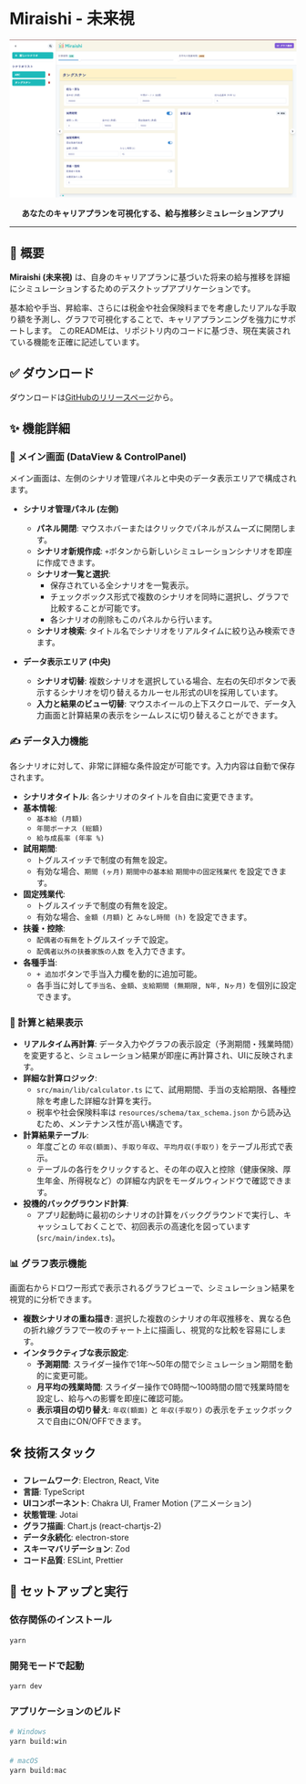# Miraishi - 未来視

<p align="center">
  <img src="resources/home.png" width="600" alt="Miraishi App Icon">
</p>

<p align="center">
  <strong>あなたのキャリアプランを可視化する、給与推移シミュレーションアプリ</strong>
</p>

<p align="center">

</p>

---

## 📖 概要

**Miraishi (未来視)** は、自身のキャリアプランに基づいた将来の給与推移を詳細にシミュレーションするためのデスクトップアプリケーションです。

基本給や手当、昇給率、さらには税金や社会保険料までを考慮したリアルな手取り額を予測し、グラフで可視化することで、キャリアプランニングを強力にサポートします。
このREADMEは、リポジトリ内のコードに基づき、現在実装されている機能を正確に記述しています。

## ✅️ ダウンロード
ダウンロードは[GitHubのリリースページ](https://github.com/syugeeeeeeeeeei/Miraishi/releases)から。

## ✨ 機能詳細

### 🎨 メイン画面 (DataView & ControlPanel)

メイン画面は、左側のシナリオ管理パネルと中央のデータ表示エリアで構成されます。

-   **シナリオ管理パネル (左側)**
    -   **パネル開閉**: マウスホバーまたはクリックでパネルがスムーズに開閉します。
    -   **シナリオ新規作成**: `+`ボタンから新しいシミュレーションシナリオを即座に作成できます。
    -   **シナリオ一覧と選択**:
        -   保存されている全シナリオを一覧表示。
        -   チェックボックス形式で複数のシナリオを同時に選択し、グラフで比較することが可能です。
        -   各シナリオの削除もこのパネルから行います。
    -   **シナリオ検索**: タイトル名でシナリオをリアルタイムに絞り込み検索できます。

-   **データ表示エリア (中央)**
    -   **シナリオ切替**: 複数シナリオを選択している場合、左右の矢印ボタンで表示するシナリオを切り替えるカルーセル形式のUIを採用しています。
    -   **入力と結果のビュー切替**: マウスホイールの上下スクロールで、データ入力画面と計算結果の表示をシームレスに切り替えることができます。

### ✍️ データ入力機能

各シナリオに対して、非常に詳細な条件設定が可能です。入力内容は自動で保存されます。

-   **シナリオタイトル**: 各シナリオのタイトルを自由に変更できます。
-   **基本情報**:
    -   `基本給 (月額)`
    -   `年間ボーナス (総額)`
    -   `給与成長率 (年率 %)`
-   **試用期間**:
    -   トグルスイッチで制度の有無を設定。
    -   有効な場合、`期間 (ヶ月)` `期間中の基本給` `期間中の固定残業代` を設定できます。
-   **固定残業代**:
    -   トグルスイッチで制度の有無を設定。
    -   有効な場合、`金額 (月額)` と `みなし時間 (h)` を設定できます。
-   **扶養・控除**:
    -   `配偶者の有無`をトグルスイッチで設定。
    -   `配偶者以外の扶養家族の人数` を入力できます。
-   **各種手当**:
    -   `+ 追加`ボタンで手当入力欄を動的に追加可能。
    -   各手当に対して`手当名`、`金額`、`支給期間 (無期限, N年, Nヶ月)` を個別に設定できます。

### 🧮 計算と結果表示

-   **リアルタイム再計算**: データ入力やグラフの表示設定（予測期間・残業時間）を変更すると、シミュレーション結果が即座に再計算され、UIに反映されます。
-   **詳細な計算ロジック**:
    -   `src/main/lib/calculator.ts` にて、試用期間、手当の支給期限、各種控除を考慮した詳細な計算を実行。
    -   税率や社会保険料率は `resources/schema/tax_schema.json` から読み込むため、メンテナンス性が高い構造です。
-   **計算結果テーブル**:
    -   年度ごとの `年収(額面)`、`手取り年収`、`平均月収(手取り)` をテーブル形式で表示。
    -   テーブルの各行をクリックすると、その年の収入と控除（健康保険、厚生年金、所得税など）の詳細な内訳をモーダルウィンドウで確認できます。
-   **投機的バックグラウンド計算**:
    -   アプリ起動時に最初のシナリオの計算をバックグラウンドで実行し、キャッシュしておくことで、初回表示の高速化を図っています (`src/main/index.ts`)。

### 📊 グラフ表示機能

画面右からドロワー形式で表示されるグラフビューで、シミュレーション結果を視覚的に分析できます。

-   **複数シナリオの重ね描き**: 選択した複数のシナリオの年収推移を、異なる色の折れ線グラフで一枚のチャート上に描画し、視覚的な比較を容易にします。
-   **インタラクティブな表示設定**:
    -   **予測期間**: スライダー操作で1年〜50年の間でシミュレーション期間を動的に変更可能。
    -   **月平均の残業時間**: スライダー操作で0時間〜100時間の間で残業時間を設定し、給与への影響を即座に確認可能。
    -   **表示項目の切り替え**: `年収(額面)` と `年収(手取り)` の表示をチェックボックスで自由にON/OFFできます。

## 🛠️ 技術スタック

-   **フレームワーク**: Electron, React, Vite
-   **言語**: TypeScript
-   **UIコンポーネント**: Chakra UI, Framer Motion (アニメーション)
-   **状態管理**: Jotai
-   **グラフ描画**: Chart.js (react-chartjs-2)
-   **データ永続化**: electron-store
-   **スキーマバリデーション**: Zod
-   **コード品質**: ESLint, Prettier

## 🚀 セットアップと実行

### 依存関係のインストール

```bash
yarn
````

### 開発モードで起動

```bash
yarn dev
```

### アプリケーションのビルド

```bash
# Windows
yarn build:win

# macOS
yarn build:mac
```
